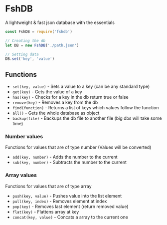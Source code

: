 # FshDB
A lightweight & fast json database with the essentials

```js
const FshDB = require('fshdb')

// Creating the db
let DB = new FshDB('./path.json')

// Setting data
DB.set('key', 'value')
```

## Functions
- `set(key, value)` - Sets a value to a key (can be any standard type)
- `get(key)` - Gets the value of a key
- `has(key)` - Checks for a key in the db return true or false
- `remove(key)` - Removes a key from the db
- `find(function)` - Returns a list of keys which values follow the function
- `all()` - Gets the whole database as object
- `backup(file)` - Backups the db file to another file (big dbs will take some time)

### Number values
Functions for values that are of type number (Values will be converted)
- `add(key, number)` - Adds the number to the current
- `sub(key, number)` - Subtracts the number to the current

### Array values
Functions for values that are of type array
- `push(key, value)` - Pushes value into the list element
- `pull(key, index)` - Removes element at index
- `pop(key)` - Removes last element (return removed value)
- `flat(key)` - Flattens array at key
- `concat(key, value)` - Concats a array to the current one
